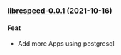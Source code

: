 
<a name="librespeed-0.0.1"></a>
### [librespeed-0.0.1](https://github.com/truecharts/apps/compare/librespeed-3.0.10...librespeed-0.0.1) (2021-10-16)

#### Feat

* Add more Apps using postgresql
